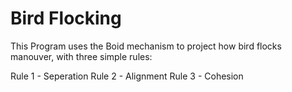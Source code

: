 # Bird Flocking

This Program uses the Boid mechanism to project how bird flocks manouver, with three simple rules:

Rule 1 - Seperation
Rule 2 - Alignment
Rule 3 - Cohesion
